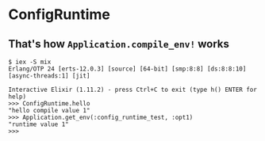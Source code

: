 # ConfigRuntime

## That's how `Application.compile_env!` works

```
$ iex -S mix
Erlang/OTP 24 [erts-12.0.3] [source] [64-bit] [smp:8:8] [ds:8:8:10] [async-threads:1] [jit]

Interactive Elixir (1.11.2) - press Ctrl+C to exit (type h() ENTER for help)
>>> ConfigRuntime.hello
"hello compile value 1"
>>> Application.get_env(:config_runtime_test, :opt1)
"runtime value 1"
>>>
```
